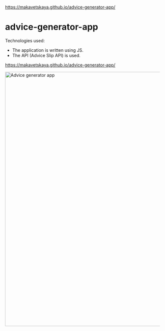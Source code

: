 https://makavetskaya.github.io/advice-generator-app/

# advice-generator-app

Technologies used:
- The application is written using JS.
- The API (Advice Slip API) is used.

https://makavetskaya.github.io/advice-generator-app/

<img width="826" alt="Advice generator app" src="https://user-images.githubusercontent.com/90634573/196711444-1fd469f9-380d-4ade-8873-2df0fd58d922.png">
